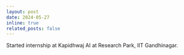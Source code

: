 ```yaml
---
layout: post
date: 2024-05-27
inline: true
related_posts: false
---
```


Started internship at Kapidhwaj AI at Research Park, IIT Gandhinagar.

